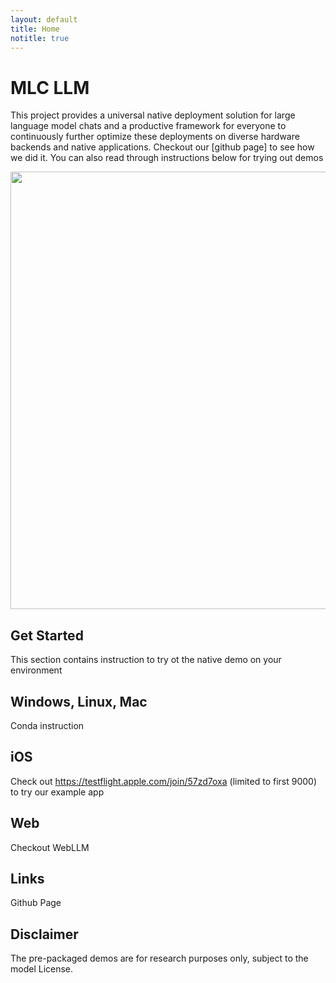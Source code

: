 ```yaml
---
layout: default
title: Home
notitle: true
---
```


# MLC LLM

This project provides a  universal native deployment solution for large language model chats and a productive framework for everyone to continuously further optimize these deployments on diverse hardware backends and native applications. Checkout our [github page] to see how we did it. You can also read through instructions below for trying out demos

<p align="center">
<img src="demo.gif" height="700">
</p>

## Get Started

This section contains instruction to try ot the native demo on your environment

## Windows, Linux, Mac

Conda instruction

## iOS

Check out https://testflight.apple.com/join/57zd7oxa (limited to first 9000) to try our example app

## Web

Checkout WebLLM

## Links
Github Page

## Disclaimer
The pre-packaged demos are for research purposes only, subject to the model License.
